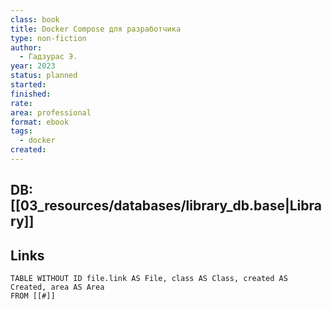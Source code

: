 ```yaml
---
class: book
title: Docker Compose для разработчика
type: non-fiction
author:
  - Гадзурас Э.
year: 2023
status: planned
started:
finished:
rate:
area: professional
format: ebook
tags:
  - docker
created:
---
```

## DB: [[03_resources/databases/library_db.base|Library]]

## Links

```dataview
TABLE WITHOUT ID file.link AS File, class AS Class, created AS Created, area AS Area
FROM [[#]]
````